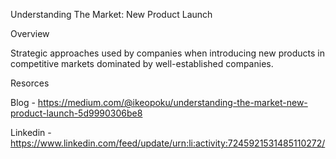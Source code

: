Understanding The Market: New Product Launch

Overview

Strategic approaches used by companies when introducing new products in competitive markets dominated by well-established companies.

Resorces

Blog - https://medium.com/@ikeopoku/understanding-the-market-new-product-launch-5d9990306be8

Linkedin - https://www.linkedin.com/feed/update/urn:li:activity:7245921531485110272/
